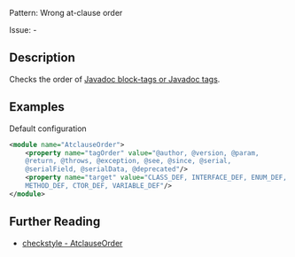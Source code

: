 Pattern: Wrong at-clause order

Issue: -

## Description

Checks the order of [Javadoc block-tags or Javadoc tags](http://docs.oracle.com/javase/8/docs/technotes/tools/windows/javadoc.html#CHDBEFIF).

## Examples

Default configuration 


```xml
<module name="AtclauseOrder">
    <property name="tagOrder" value="@author, @version, @param,
    @return, @throws, @exception, @see, @since, @serial,
    @serialField, @serialData, @deprecated"/>
    <property name="target" value="CLASS_DEF, INTERFACE_DEF, ENUM_DEF,
    METHOD_DEF, CTOR_DEF, VARIABLE_DEF"/>
</module>
```

## Further Reading

* [checkstyle - AtclauseOrder](https://checkstyle.sourceforge.io/checks/javadoc/atclauseorder.html#AtclauseOrder)
